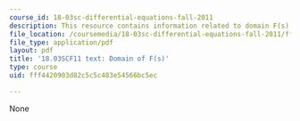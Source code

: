 ```yaml
---
course_id: 18-03sc-differential-equations-fall-2011
description: This resource contains information related to domain F(s).
file_location: /coursemedia/18-03sc-differential-equations-fall-2011/fff4420903d82c5c5c483e54566bc5ec_MIT18_03SCF11_s27_2text.pdf
file_type: application/pdf
layout: pdf
title: '18.03SCF11 text: Domain of F(s)'
type: course
uid: fff4420903d82c5c5c483e54566bc5ec

---
```

None